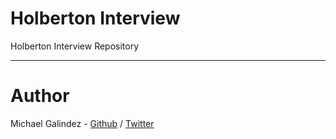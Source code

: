 # Holberton Interview
Holberton Interview Repository
___
# Author
Michael Galindez - [Github](https://github.com/R6Doc) / [Twitter](https://twitter.com/DocWasTaken_)
